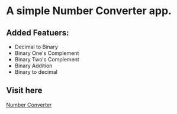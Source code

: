 # A simple Number Converter app.

## Added Featuers:
  <ul type="square">
    <li>Decimal to Binary</li>
    <li>Binary One's Complement</li>
    <li>Binary Two's Complement</li>
    <li>Binary Addition</li>
    <li>Binary to decimal</li>
</ul>

## Visit here
<a href="https://superior-prog.github.io/number-converter" target="_blank">Number Converter</a>


